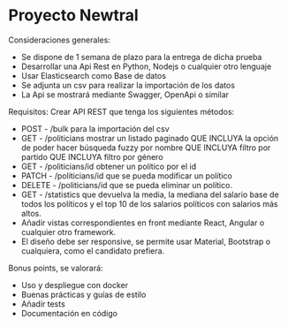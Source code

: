 # Proyecto Newtral

Consideraciones generales:
- Se dispone de 1 semana de plazo para la entrega de dicha prueba
- Desarrollar una Api Rest en Python, Nodejs o cualquier otro lenguaje
- Usar Elasticsearch como Base de datos
- Se adjunta un csv para realizar la importación de los datos
- La Api se mostrará mediante Swagger, OpenApi o similar

Requisitos:
Crear API REST que tenga los siguientes métodos:
- POST - /bulk  para la importación del csv
- GET - /politicians mostrar un listado paginado
   QUE INCLUYA la opción de poder hacer búsqueda fuzzy por nombre
   QUE INCLUYA filtro por partido
   QUE INCLUYA filtro por género
- GET - /politicians/id obtener un político por el id
- PATCH - /politicians/id que se pueda modificar un político
- DELETE - /politicians/id que se pueda eliminar un político.
- GET - /statistics que devuelva la media, la mediana del salario base de todos los políticos y el top 10 de los salarios políticos con salarios más altos.
- Añadir vistas correspondientes en front mediante React, Angular o cualquier otro framework. 
- El diseño debe ser responsive, se permite usar Material, Bootstrap o cualquiera, como el candidato prefiera.

Bonus points, se valorará:
- Uso y despliegue con docker
- Buenas prácticas y guías de estilo
- Añadir tests
- Documentación en código